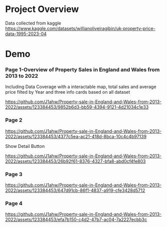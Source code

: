 # Project Overview
Data collected from kaggle 
https://www.kaggle.com/datasets/willianoliveiragibin/uk-property-price-data-1995-2023-04
# Demo
### Page 1-Overview of Property Sales in England and Wales from 2013 to 2022
Including Data Coverage with a interactable map, total sales and average price filted by Year and three info cards based on all dataset

https://github.com/J1ahw/Property-sale-in-England-and-Wales-from-2013-2022/assets/123384453/9852b6d3-bb59-4394-9121-4d21034c1e33

### Page 2


https://github.com/J1ahw/Property-sale-in-England-and-Wales-from-2013-2022/assets/123384453/4377c5ea-ac21-418d-8bca-10c4c4b97139

Show Detail Button


https://github.com/J1ahw/Property-sale-in-England-and-Wales-from-2013-2022/assets/123384453/26b92f61-8376-4327-bfa8-abd0cf4fe803


### Page 3


https://github.com/J1ahw/Property-sale-in-England-and-Wales-from-2013-2022/assets/123384453/647d91cb-86f1-4837-a919-cfe3428d5712


### Page 4


https://github.com/J1ahw/Property-sale-in-England-and-Wales-from-2013-2022/assets/123384453/efa7b150-c4d2-47b7-ac04-7a2227ecbb3c

